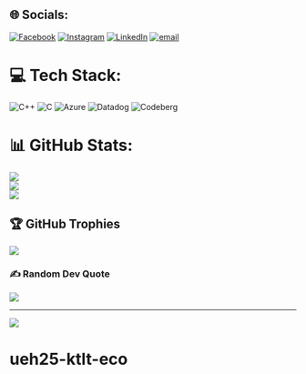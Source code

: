 
## 🌐 Socials:
[![Facebook](https://img.shields.io/badge/Facebook-%231877F2.svg?logo=Facebook&logoColor=white)](https://facebook.com/https://www.facebook.com/ncham12/) [![Instagram](https://img.shields.io/badge/Instagram-%23E4405F.svg?logo=Instagram&logoColor=white)](https://instagram.com/https://www.instagram.com/u0tram_/) [![LinkedIn](https://img.shields.io/badge/LinkedIn-%230077B5.svg?logo=linkedin&logoColor=white)](https://linkedin.com/in/https://www.linkedin.com/in/ng%E1%BB%8Dc-tr%C3%A2m-11391a293/) [![email](https://img.shields.io/badge/Email-D14836?logo=gmail&logoColor=white)](mailto:ngoctram.050215@gmail.com) 

# 💻 Tech Stack:
![C++](https://img.shields.io/badge/c++-%2300599C.svg?style=for-the-badge&logo=c%2B%2B&logoColor=white) ![C](https://img.shields.io/badge/c-%2300599C.svg?style=for-the-badge&logo=c&logoColor=white) ![Azure](https://img.shields.io/badge/azure-%230072C6.svg?style=for-the-badge&logo=microsoftazure&logoColor=white) ![Datadog](https://img.shields.io/badge/datadog-%23632CA6.svg?style=for-the-badge&logo=datadog&logoColor=white) ![Codeberg](https://img.shields.io/badge/Codeberg-2185D0?style=for-the-badge&logo=Codeberg&logoColor=white)
# 📊 GitHub Stats:
![](https://github-readme-stats.vercel.app/api?username=ngoctram05.github.io&theme=dark&hide_border=false&include_all_commits=false&count_private=false)<br/>
![](https://nirzak-streak-stats.vercel.app/?user=ngoctram05.github.io&theme=dark&hide_border=false)<br/>
![](https://github-readme-stats.vercel.app/api/top-langs/?username=ngoctram05.github.io&theme=dark&hide_border=false&include_all_commits=false&count_private=false&layout=compact)

## 🏆 GitHub Trophies
![](https://github-profile-trophy.vercel.app/?username=ngoctram05.github.io&theme=radical&no-frame=false&no-bg=true&margin-w=4)

### ✍️ Random Dev Quote
![](https://quotes-github-readme.vercel.app/api?type=horizontal&theme=radical)

---
[![](https://visitcount.itsvg.in/api?id=ngoctram05.github.io&icon=0&color=0)](https://visitcount.itsvg.in)

<!-- Proudly created with GPRM ( https://gprm.itsvg.in ) -->
# ueh25-ktlt-eco
